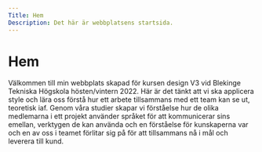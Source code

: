 ```yaml
---
Title: Hem
Description: Det här är webbplatsens startsida.
---
```


Hem
==========================

Välkommen till min webbplats skapad för kursen design V3 vid Blekinge Tekniska Högskola 
hösten/vintern 2022. Här är det tänkt att vi ska applicera style och lära oss förstå hur ett 
arbete tillsammans med ett team kan se ut, teoretisk iaf. Genom våra studier skapar vi förståelse 
hur de olika medlemarna i ett projekt använder språket för att kommunicerar sins emellan, 
verktygen de kan använda och en förståelse för kunskaperna var och en av oss i teamet förlitar 
sig på för att tillsammans nå i mål och leverera till kund.

